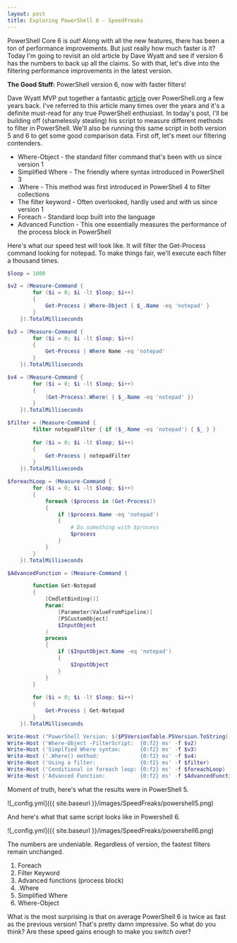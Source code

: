 ```yaml
---
layout: post
title: Exploring PowerShell 6 - SpeedFreaks
---
```


PowerShell Core 6 is out!
Along with all the new features, there has been a ton of performance improvements.
But just really how much faster is it?
Today I'm going to revisit an old article by Dave Wyatt and see if version 6 has the numbers to back up all the claims.
So with that, let's dive into the filtering performance improvements in the latest version.

**The Good Stuff:**
PowerShell version 6, now with faster filters!
<!-- more -->

Dave Wyatt MVP put together a fantastic [article](https://powershell.org/2013/11/17/powershell-performance-filtering-collections/) over PowerShell.org a few years back.
I've referred to this article many times over the years and it's a definite must-read for any true PowerShell enthusiast.
In today's post, I'll be building off (shamelessly stealing) his script to measure different methods to filter in PowerShell.
We'll also be running this same script in both version 5 and 6 to get some good comparison data.
First off, let's meet our filtering contenders.

* Where-Object - the standard filter command that's been with us since version 1
* Simplified Where - The friendly where syntax introduced in PowerShell 3
* .Where - This method was first introduced in PowerShell 4 to filter collections
* The filter keyword - Often overlooked, hardly used and with us since version 1
* Foreach - Standard loop built into the language
* Advanced Function - This one essentially measures the performance of the process block in PowerShell

Here's what our speed test will look like.
It will filter the Get-Process command looking for notepad.
To make things fair, we'll execute each filter a thousand times.

```powershell
$loop = 1000

$v2 = (Measure-Command {
        for ($i = 0; $i -lt $loop; $i++)
        {
            Get-Process | Where-Object { $_.Name -eq 'notepad' }
        }
    }).TotalMilliseconds

$v3 = (Measure-Command {
        for ($i = 0; $i -lt $loop; $i++)
        {
            Get-Process | Where Name -eq 'notepad'
        }
    }).TotalMilliseconds

$v4 = (Measure-Command {
        for ($i = 0; $i -lt $loop; $i++)
        {
            (Get-Process).Where( { $_.Name -eq 'notepad' })
        }
    }).TotalMilliseconds

$filter = (Measure-Command {
        filter notepadFilter { if ($_.Name -eq 'notepad') { $_ } }
    
        for ($i = 0; $i -lt $loop; $i++)
        {
            Get-Process | notepadFilter
        }
    }).TotalMilliseconds

$foreachLoop = (Measure-Command {
        for ($i = 0; $i -lt $loop; $i++)
        {
            foreach ($process in (Get-Process))
            {
                if ($process.Name -eq 'notepad')
                {
                    # Do something with $process
                    $process
                }
            }
        }
    }).TotalMilliseconds

$AdvancedFunction = (Measure-Command {

        function Get-Notepad
        {
            [CmdletBinding()]
            Param(
                [Parameter(ValueFromPipeline)]
                [PSCustomObject]
                $InputObject
            )
            process 
            {
                if ($InputObject.Name -eq 'notepad')
                {
                    $InputObject
                }
            }
        }
    
        for ($i = 0; $i -lt $loop; $i++)
        {
            Get-Process | Get-Notepad
        }
    }).TotalMilliseconds

Write-Host ("PowerShell Version: $($PSVersionTable.PSVersion.ToString())")
Write-Host ('Where-Object -FilterScript:  {0:f2} ms' -f $v2)
Write-Host ('Simplfied Where syntax:      {0:f2} ms' -f $v3)
Write-Host ('.Where() method:             {0:f2} ms' -f $v4)
Write-Host ('Using a filter:              {0:f2} ms' -f $filter)
Write-Host ('Conditional in foreach loop: {0:f2} ms' -f $foreachLoop)
Write-Host ('Advanced Function:           {0:f2} ms' -f $AdvancedFunction)

```

Moment of truth, here's what the results were in PowerShell 5.

![_config.yml]({{ site.baseurl }}/images/SpeedFreaks/powershell5.png)

And here's what that same script looks like in Powershell 6.

![_config.yml]({{ site.baseurl }}/images/SpeedFreaks/powershell6.png)

The numbers are undeniable.
Regardless of version, the fastest filters remain unchanged.

1. Foreach
1. Filter Keyword
1. Advanced functions (process block)
1. .Where
1. Simplified Where
1. Where-Object

What is the most surprising is that on average PowerShell 6 is twice as fast as the previous version!
That's pretty damn impressive.
So what do you think?
Are these speed gains enough to make you switch over?
